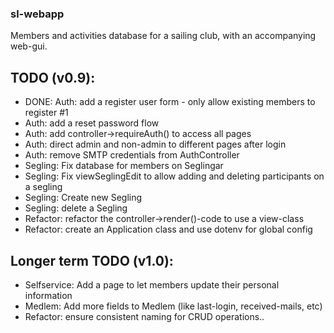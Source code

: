 ### sl-webapp
Members and activities database for a sailing club, with an accompanying web-gui.  


## TODO (v0.9): 
* DONE: Auth: add a register user form - only allow existing members to register #1
* Auth: add a reset password flow
* Auth: add controller->requireAuth() to access all pages
* Auth: direct admin and non-admin to different pages after login
* Auth: remove SMTP credentials from AuthController
* Segling: Fix database for members on Seglingar
* Segling: Fix viewSeglingEdit to allow adding and deleting participants on a segling
* Segling: Create new Segling
* Segling: delete a Segling
* Refactor: refactor the controller->render()-code to use a view-class
* Refactor: create an Application class and use dotenv for global config


## Longer term TODO (v1.0): 
* Selfservice: Add a page to let members update their personal information
* Medlem: Add more fields to Medlem (like last-login, received-mails, etc)
* Refactor: ensure consistent naming for CRUD operations..


